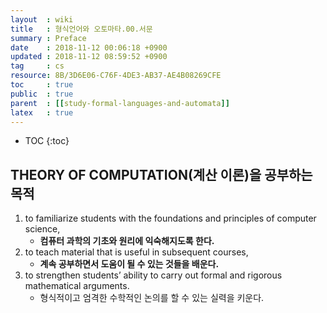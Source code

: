 ```yaml
---
layout  : wiki
title   : 형식언어와 오토마타.00.서문
summary : Preface
date    : 2018-11-12 00:06:18 +0900
updated : 2018-11-12 08:59:52 +0900
tag     : cs
resource: 8B/3D6E06-C76F-4DE3-AB37-AE4B08269CFE
toc     : true
public  : true
parent  : [[study-formal-languages-and-automata]]
latex   : true
---
```

* TOC
{:toc}

## THEORY OF COMPUTATION(계산 이론)을 공부하는 목적

1. to familiarize students with the foundations and principles of computer science,
    * **컴퓨터 과학의 기초와 원리에 익숙해지도록 한다.**
2. to teach material that is useful in subsequent courses,
    * **계속 공부하면서 도움이 될 수 있는 것들을 배운다.**
3. to strengthen students’ ability to carry out formal and rigorous mathematical arguments.
    * 형식적이고 엄격한 수학적인 논의를 할 수 있는 실력을 키운다.


